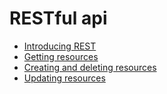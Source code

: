 # RESTful api

- [Introducing REST](https://github.com/KiraDiShira/RESTful-API/blob/master/IntroducingRest/README.md#introducing-rest)   
- [Getting resources](https://github.com/KiraDiShira/AlgorithmsAndDataStructures/blob/master/RepoFiles/MergeSort/MergeSort.md#merge-sort)   
- [Creating and deleting resources](https://github.com/KiraDiShira/AlgorithmsAndDataStructures/blob/master/RepoFiles/MergeSort/MergeSort.md#analyzing-divide-and-conquer-algorithms)   
- [Updating resources](https://github.com/KiraDiShira/AlgorithmsAndDataStructures/blob/master/RepoFiles/MergeSort/MergeSort.md#intuitive-analysis)
